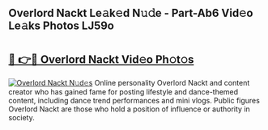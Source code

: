 ## Overlord Nackt Le𝚊k𝚎d N𝚞𝚍e - Part-Ab6 Vid𝚎o Le𝚊ks Photos LJ59o

# <h2><a href="http://fb37de.evod.top/?m=Overlord+Nackt">🔗 👉🔴 Overlord Nackt Vid𝚎o Ph𝚘t𝚘s</a></h2>

[![Overlord Nackt N𝚞d𝚎s](https://i.imgur.com/8V9OHl7.gif)](http://fb37de.evod.top/?m=Overlord+Nackt)
Online personality Overlord Nackt and content creator who has gained fame for posting lifestyle and dance-themed content, including dance trend performances and mini vlogs. Public figures Overlord Nackt are those who hold a position of influence or authority in society. 
